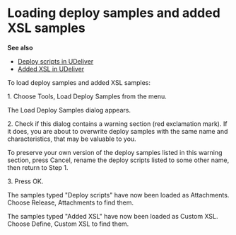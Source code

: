 # Loading deploy samples and added XSL samples

**See also**

- [Deploy scripts in UDeliver](/docs/Continuous%20delivery/USoft%20Delivery%20Manager%20by%20concept/Deploy%20scripts%20in%20UDeliver.md)
- [Added XSL in UDeliver](/docs/Continuous%20delivery/USoft%20Delivery%20Manager%20by%20concept/Added%20XSL%20in%20UDeliver.md)

To load deploy samples and added XSL samples:

1. Choose Tools, Load Deploy Samples from the menu.

The Load Deploy Samples dialog appears.

2. Check if this dialog contains a warning section (red exclamation mark). If it does, you are about to overwrite deploy samples with the same name and characteristics, that may be valuable to you.

To preserve your own version of the deploy samples listed in this warning section, press Cancel, rename the deploy scripts listed to some other name, then return to Step 1.

3. Press OK.

The samples typed "Deploy scripts" have now been loaded as Attachments. Choose Release, Attachments to find them.

The samples typed "Added XSL" have now been loaded as Custom XSL. Choose Define, Custom XSL to find them.

 